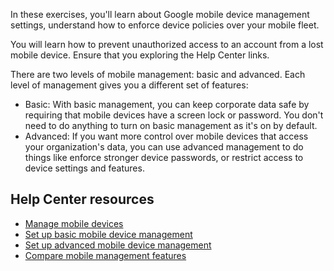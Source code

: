 In these exercises, you'll learn about Google mobile device management settings, understand how to enforce device policies over your mobile fleet.

You will learn how to prevent unauthorized access to an account from a lost mobile device. Ensure that you exploring the Help Center links.

There are two levels of mobile management: basic and advanced. Each level of management gives you a different set of features:

-   Basic: With basic management, you can keep corporate data safe by requiring that mobile devices have a screen lock or password. You don't need to do anything to turn on basic management as it's on by default.
-   Advanced: If you want more control over mobile devices that access your organization's data, you can use advanced management to do things like enforce stronger device passwords, or restrict access to device settings and features.

## Help Center resources

-   [Manage mobile devices](https://support.google.com/a/topic/24642 "Manage mobile devices")
-   [Set up basic mobile device management](https://support.google.com/a/answer/7400753 "Set up basic mobile device management")
-   [Set up advanced mobile device management](https://support.google.com/a/answer/6328699 "Set up advanced mobile device management")
-   [Compare mobile management features](https://support.google.com/a/answer/7576736 "Compare mobile management features")
